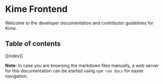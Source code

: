 # Kime Frontend

Welcome to the developer documentation and contributor guidelines for Kime.

## Table of contents

[[index]]

**Note:** In case you are browsing the markdown files manually, a web server for this documentation can be started using `npm run docs` for easier navigation.